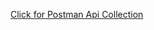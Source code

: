 <a href='https://github.com/Berkayergun16/task-manager/blob/master/Task_Manager.postman_collection.json'>Click for Postman Api Collection</a>

